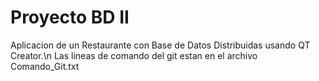 # Proyecto BD II
Aplicacion de un Restaurante con Base de Datos Distribuidas usando QT Creator.\n
Las lineas de comando del git estan en el archivo Comando_Git.txt
